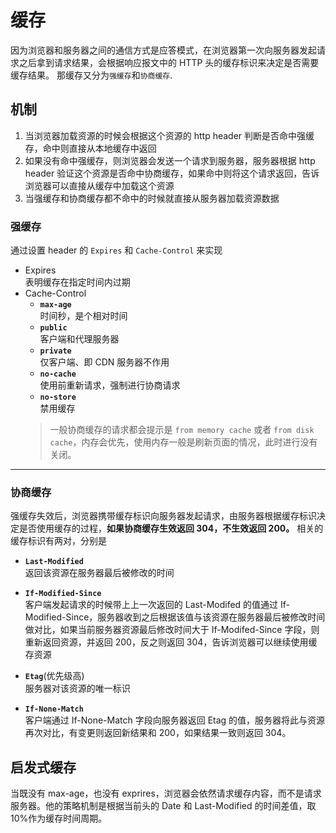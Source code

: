 # 缓存

因为浏览器和服务器之间的通信方式是应答模式，在浏览器第一次向服务器发起请求之后拿到请求结果，会根据响应报文中的 HTTP 头的缓存标识来决定是否需要缓存结果。
那缓存又分为`强缓存`和`协商缓存`.

## 机制

1. 当浏览器加载资源的时候会根据这个资源的 http header 判断是否命中强缓存，命中则直接从本地缓存中返回
2. 如果没有命中强缓存，则浏览器会发送一个请求到服务器，服务器根据 http header 验证这个资源是否命中协商缓存，如果命中则将这个请求返回，告诉浏览器可以直接从缓存中加载这个资源
3. 当强缓存和协商缓存都不命中的时候就直接从服务器加载资源数据
   
### 强缓存

通过设置 header 的 `Expires` 和 `Cache-Control` 来实现

- Expires  
  表明缓存在指定时间内过期
- Cache-Control
  - **`max-age`**    
    时间秒，是个相对时间    
  - **`public`**    
    客户端和代理服务器    
  - **`private`**    
    仅客户端、即 CDN 服务器不作用    
  - **`no-cache`**    
    使用前重新请求，强制进行协商请求    
  - **`no-store`**    
    禁用缓存    
  > 一般协商缓存的请求都会提示是 `from memory cache` 或者 `from disk cache`，内存会优先，使用内存一般是刷新页面的情况，此时进行没有关闭。
---
### 协商缓存
强缓存失效后，浏览器携带缓存标识向服务器发起请求，由服务器根据缓存标识决定是否使用缓存的过程，**如果协商缓存生效返回 304，不生效返回 200。**
相关的缓存标识有两对，分别是 
- **`Last-Modified`**   
  返回该资源在服务器最后被修改的时间
- **`If-Modified-Since`**   
  客户端发起请求的时候带上上一次返回的 Last-Modifed 的值通过 If-Modified-Since，服务器收到之后根据该值与该资源在服务器最后被修改时间做对比，如果当前服务器资源最后修改时间大于 If-Modifed-Since 字段，则重新返回资源，并返回 200，反之则返回 304，告诉浏览器可以继续使用缓存资源

- **`Etag`**(优先级高)    
  服务器对该资源的唯一标识
- **`If-None-Match`**    
  客户端通过 If-None-Match 字段向服务器返回 Etag 的值，服务器将此与资源再次对比，有变更则返回新结果和 200，如果结果一致则返回 304。

## 启发式缓存
当既没有 max-age，也没有 exprires，浏览器会依然请求缓存内容，而不是请求服务器。他的策略机制是根据当前头的 Date 和 Last-Modified 的时间差值，取 10%作为缓存时间周期。

